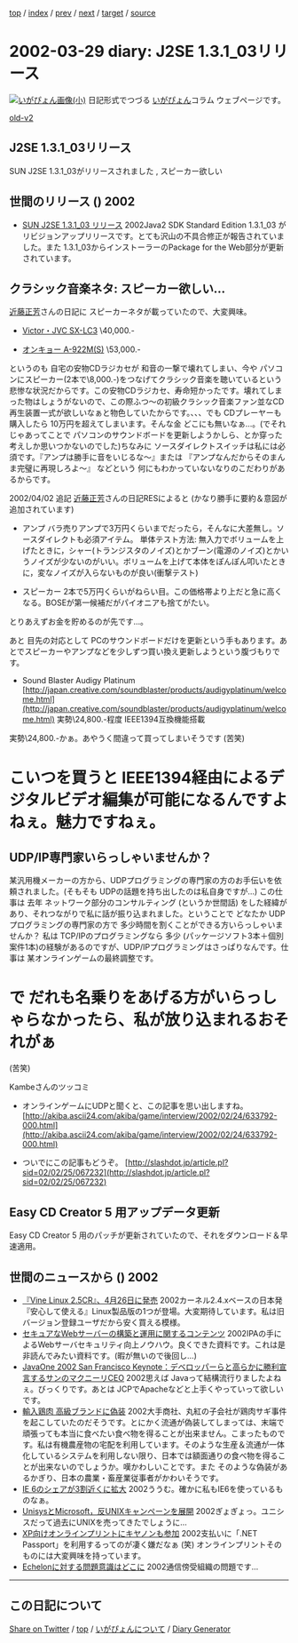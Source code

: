 [top](../index.html) 
 / [index](https://igapyon.github.io/diary/2002/index.html) 
 / [prev](https://igapyon.github.io/diary/2002/ig020325.html) 
 / [next](https://igapyon.github.io/diary/2002/ig020331.html) 
 / [target](https://igapyon.github.io/diary/2002/ig020329.html) 
 / [source](https://github.com/igapyon/diary/blob/gh-pages/2002/ig020329.html.src.md) 

2002-03-29 diary: J2SE 1.3.1_03リリース
=====================================================================================================
[![いがぴょん画像(小)](https://igapyon.github.io/diary/images/iga200306s.jpg "いがぴょん")](https://igapyon.github.io/diary/memo/memoigapyon.html) 日記形式でつづる [いがぴょん](https://igapyon.github.io/diary/memo/memoigapyon.html)コラム ウェブページです。

[old-v2](ig020329-orig.html)

## J2SE 1.3.1_03リリース

SUN J2SE 1.3.1_03がリリースされました , スピーカー欲しい




 
## 世間のリリース () 2002

* [SUN J2SE 1.3.1_03 リリース](http://java.sun.com/j2se/1.3/)  2002Java2 SDK Standard Edition 1.3.1_03 がリビジョンアップリリースです。とても沢山の不具合修正が報告されていました。また 1.3.1_03からインストーラーのPackage for the Web部分が更新されています。

## クラシック音楽ネタ: スピーカー欲しい…

[近藤正芳](http://www.kk.iij4u.or.jp/~kondo/)さんの日記に スピーカーネタが載っていたので、大変興味。

* [Victor・JVC SX-LC3](http://www.jvc-victor.co.jp/audio_w/product/hifi/sxlc3/sxlc3.html)
  \40,000.-
  
* [オンキョー A-922M(S)](http://www2.onkyo.co.jp/product/products.nsf/view/DC75EC02AE57C7D14925690A001A2826?OpenDocument)
  \53,000.-

というのも 自宅の安物CDラジカセが 和音の一撃で壊れてしまい、今や パソコンにスピーカー(2本で\8,000.-)をつなげてクラシック音楽を聴いているという悲惨な状況だからです。この安物CDラジカセ、寿命短かったです。壊れてしまった物はしょうがないので、この際ふつ～の初級クラシック音楽ファン並なCD再生装置一式が欲しいなぁと物色していたからです。、、、でも
CDプレーヤーも購入したら 10万円を超えてしまいます。そんな金 どこにも無いなぁ…。(でそれじゃあってことで パソコンのサウンドボードを更新しようかしら、とか穿った考えしか思いつかないのでした)ちなみに ソースダイレクトスイッチは私には必須です。『アンプは勝手に音をいじるな～』または 『アンプなんだからそのまんま完璧に再現しろよ～』 などという 何にもわかっていないなりのこだわりがあるからです。

2002/04/02 追記 [近藤正芳](http://www.kk.iij4u.or.jp/~kondo/)さんの日記RESによると (かなり勝手に要約＆意図が追加されています)

* アンプ
  バラ売りアンプで3万円くらいまでだったら，そんなに大差無し。ソースダイレクトも必須アイテム。
  単体テスト方法: 無入力でボリュームを上げたときに，シャー(トランジスタのノイズ)とかブーン(電源のノイズ)とかいうノイズが少ないのがいい。ボリュームを上げて本体をぽんぽん叩いたときに，変なノイズが入らないものが良い(衝撃テスト)
  
* スピーカー
  2本で5万円くらいがねらい目。この価格帯より上だと急に高くなる。BOSEが第一候補だがパイオニアも捨てがたい。

とりあえずお金を貯めるのが先です…。

あと 目先の対応として PCのサウンドボードだけを更新という手もあります。あとでスピーカーやアンプなどを少しずつ買い換え更新しようという腹づもりです。

* Sound Blaster Audigy Platinum
  [http://japan.creative.com/soundblaster/products/audigyplatinum/welcome.html](http://japan.creative.com/soundblaster/products/audigyplatinum/welcome.html)
  実勢\24,800.-程度 IEEE1394互換機能搭載

実勢\24,800.-かぁ。あやうく間違って買ってしまいそうです (苦笑)
# こいつを買うと IEEE1394経由によるデジタルビデオ編集が可能になるんですよねぇ。魅力ですねぇ。

## UDP/IP専門家いらっしゃいませんか？

某汎用機メーカーの方から、UDPプログラミングの専門家の方のお手伝いを依頼されました。(そもそも
UDPの話題を持ち出したのは私自身ですが…) この仕事は 去年 ネットワーク部分のコンサルティング
(というか世間話) をした経緯があり、それつながりで私に話が振り込まれました。ということで どなたか UDPプログラミングの専門家の方で 多少時間を割くことができる方いらっしゃいませんか？ 私は TCP/IPのプログラミングなら 多少 (パッケージソフト3本＋個別案件1本)の経験があるのですが、UDP/IPプログラミングはさっぱりなんです。仕事は 某オンラインゲームの最終調整です。
# で だれも名乗りをあげる方がいらっしゃらなかったら、私が放り込まれるおそれがぁ
(苦笑)

Kambeさんのツッコミ

* オンラインゲームにUDPと聞くと、この記事を思い出しますね。
  [http://akiba.ascii24.com/akiba/game/interview/2002/02/24/633792-000.html](http://akiba.ascii24.com/akiba/game/interview/2002/02/24/633792-000.html)
  
* ついでにこの記事もどうぞ。
  [http://slashdot.jp/article.pl?sid=02/02/25/067232](http://slashdot.jp/article.pl?sid=02/02/25/067232)

## Easy CD Creator 5 用アップデータ更新

Easy CD Creator 5 用のパッチが更新されていたので、それをダウンロード＆早速適用。

## 世間のニュースから () 2002

* [『Vine Linux 2.5CR』、4月26日に発売](http://linux.ascii24.com/linux/news/today/2002/03/27/634729-000.html)  2002カーネル2.4.xベースの日本発『安心して使える』Linux製品版の1つが登場。大変期待しています。私は旧バージョン登録ユーザだから安く買える模様。
* [セキュアなWebサーバーの構築と運用に関するコンテンツ](http://www.ipa.go.jp/security/awareness/administrator/secure-web/index.html)  2002IPAの手によるWebサーバセキュリティ向上ノウハウ。良くできた資料です。これは是非読んでみたい資料です。(暇が無いので後回し…)
* [JavaOne 2002 San Francisco Keynote：デベロッパーらと高らかに勝利宣言するサンのマクニーリCEO](http://www.zdnet.co.jp/enterprise/0203/27/02032701.html)  2002思えば Javaって結構流行りましたよねぇ。びっくりです。あとは JCPでApacheなどと上手くやっていって欲しいです。
* [輸入鶏肉 高級ブランドに偽装](http://www.nhk.or.jp/news/2002/03/29/grri84000000b6xg.html)  2002大手商社、丸紅の子会社が鶏肉サギ事件を起こしていたのだそうです。とにかく流通が偽装してしまっては、末端で頑張っても本当に食べたい食べ物を得ることが出来ません。こまったものです。私は有機農産物の宅配を利用しています。そのような生産＆流通が一体化しているシステムを利用しない限り、日本では額面通りの食べ物を得ることが出来ないのでしょうか。嘆かわしいことです。また そのような偽装があるかぎり、日本の農業・畜産業従事者がかわいそうです。
* [IE 6のシェアが3割近くに拡大](http://www.zdnet.co.jp/news/0203/28/b_0327_02.html)  2002ううむ。確かに私もIE6を使っているものなぁ。
* [UnisysとMicrosoft，反UNIXキャンペーンを展開](http://www.zdnet.co.jp/news/0203/29/b_0328_19.html)  2002ぎょぎょっ。ユニシスだって過去にUNIXを売ってきたでしょうに…
* [XP向けオンラインプリントにキヤノンも参加](http://www.zdnet.co.jp/news/bursts/0203/28/02.html)  2002支払いに「.NET Passport」を利用するってのが凄く嫌だなぁ (笑) オンラインプリントそのものには大変興味を持っています。
* [Echelonに対する問題意識はどこに](http://www.zdnet.co.jp/news/0203/29/b_0328_15.html)  2002通信傍受組織の問題です…

----------------------------------------------------------------------------------------------------

## この日記について

[Share on Twitter](https://twitter.com/intent/tweet?hashtags=igapyon%2Cdiary%2C%E3%81%84%E3%81%8C%E3%81%B4%E3%82%87%E3%82%93&text=J2SE+1.3.1_03%E3%83%AA%E3%83%AA%E3%83%BC%E3%82%B9&url=https%3A%2F%2Figapyon.github.io%2Fdiary%2F2002%2Fig020329.html) / [top](../index.html) / [いがぴょんについて](https://igapyon.github.io/diary/memo/memoigapyon.html) / [Diary Generator](https://github.com/igapyon/igapyonv3)
